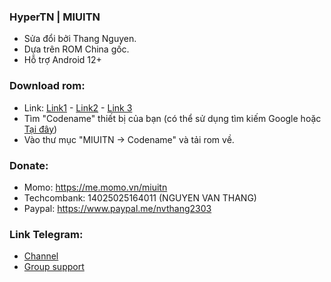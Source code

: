 ### HyperTN | MIUITN
- Sửa đổi bởi Thang Nguyen.
- Dựa trên ROM China gốc.
- Hỗ trợ Android 12+

### Download rom:
- Link: [Link1](https://xiaomitn.vercel.app) - [Link2](https://miuitn.vercel.app/) - [Link 3]()
- Tìm "Codename" thiết bị của bạn (có thể sử dụng tìm kiếm Google hoặc [Tại đây](https://xiaomiui.net/all-xiaomi-codenames-5137))
- Vào thư mục "MIUITN -> Codename" và tải rom về.

### Donate:
- Momo: https://me.momo.vn/miuitn
- Techcombank: 14025025164011 (NGUYEN VAN THANG)
- Paypal: https://www.paypal.me/nvthang2303

### Link Telegram: 
- [Channel](http://t.me/MiuiTNChannel)
- [Group support](http://t.me/MiuiTNGroup)

